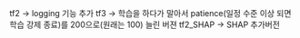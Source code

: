 tf2 -> logging 기능 추가
tf3 -> 학습을 하다가 말아서 patience(일정 수준 이상 되면 학습 강제 종료)를 200으로(원래는 100) 늘린 버젼
tf2_SHAP -> SHAP 추가버전
